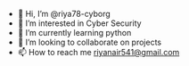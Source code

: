 - 👋 Hi, I’m @riya78-cyborg
- 👀 I’m interested in Cyber Security
- 🌱 I’m currently learning python
- 💞️ I’m looking to collaborate on projects
- 📫 How to reach me riyanair541@gmail.com



